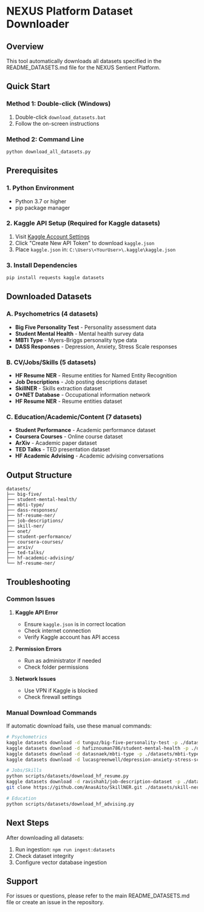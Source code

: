 # NEXUS Platform Dataset Downloader

## Overview

This tool automatically downloads all datasets specified in the README_DATASETS.md file for the NEXUS Sentient Platform.

## Quick Start

### Method 1: Double-click (Windows)

1. Double-click `download_datasets.bat`
2. Follow the on-screen instructions

### Method 2: Command Line

```bash
python download_all_datasets.py
```

## Prerequisites

### 1. Python Environment

- Python 3.7 or higher
- pip package manager

### 2. Kaggle API Setup (Required for Kaggle datasets)

1. Visit [Kaggle Account Settings](https://www.kaggle.com/settings/account)
2. Click "Create New API Token" to download `kaggle.json`
3. Place `kaggle.json` in: `C:\Users\<YourUser>\.kaggle\kaggle.json`

### 3. Install Dependencies

```bash
pip install requests kaggle datasets
```

## Downloaded Datasets

### A. Psychometrics (4 datasets)

- **Big Five Personality Test** - Personality assessment data
- **Student Mental Health** - Mental health survey data
- **MBTI Type** - Myers-Briggs personality type data
- **DASS Responses** - Depression, Anxiety, Stress Scale responses

### B. CV/Jobs/Skills (5 datasets)

- **HF Resume NER** - Resume entities for Named Entity Recognition
- **Job Descriptions** - Job posting descriptions dataset
- **SkillNER** - Skills extraction dataset
- **O\*NET Database** - Occupational information network
- **HF Resume NER** - Resume entities dataset

### C. Education/Academic/Content (7 datasets)

- **Student Performance** - Academic performance dataset
- **Coursera Courses** - Online course dataset
- **ArXiv** - Academic paper dataset
- **TED Talks** - TED presentation dataset
- **HF Academic Advising** - Academic advising conversations

## Output Structure

```
datasets/
├── big-five/
├── student-mental-health/
├── mbti-type/
├── dass-responses/
├── hf-resume-ner/
├── job-descriptions/
├── skill-ner/
├── onet/
├── student-performance/
├── coursera-courses/
├── arxiv/
├── ted-talks/
├── hf-academic-advising/
└── hf-resume-ner/
```

## Troubleshooting

### Common Issues

1. **Kaggle API Error**
   - Ensure `kaggle.json` is in correct location
   - Check internet connection
   - Verify Kaggle account has API access

2. **Permission Errors**
   - Run as administrator if needed
   - Check folder permissions

3. **Network Issues**
   - Use VPN if Kaggle is blocked
   - Check firewall settings

### Manual Download Commands

If automatic download fails, use these manual commands:

```bash
# Psychometrics
kaggle datasets download -d tunguz/big-five-personality-test -p ./datasets/big-five --unzip
kaggle datasets download -d hafiznouman786/student-mental-health -p ./datasets/student-mental-health --unzip
kaggle datasets download -d datasnaek/mbti-type -p ./datasets/mbti-type --unzip
kaggle datasets download -d lucasgreenwell/depression-anxiety-stress-scales-responses -p ./datasets/dass-responses --unzip

# Jobs/Skills
python scripts/datasets/download_hf_resume.py
kaggle datasets download -d ravishah1/job-description-dataset -p ./datasets/job-descriptions --unzip
git clone https://github.com/AnasAito/SkillNER.git ./datasets/skill-ner

# Education
python scripts/datasets/download_hf_advising.py
```

## Next Steps

After downloading all datasets:

1. Run ingestion: `npm run ingest:datasets`
2. Check dataset integrity
3. Configure vector database ingestion

## Support

For issues or questions, please refer to the main README_DATASETS.md file or create an issue in the repository.
